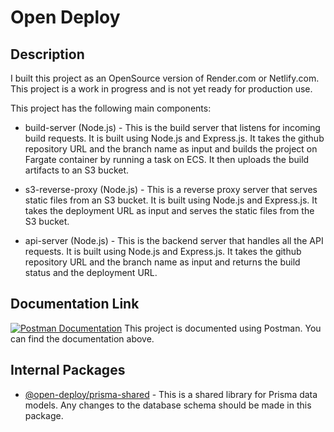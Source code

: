 # Open Deploy

## Description
I built this project as an OpenSource version of Render.com or Netlify.com. This project is a work in progress and is not yet ready for production use.

This project has the following main components:

- build-server (Node.js) - This is the build server that listens for incoming build requests. It is built using Node.js and Express.js. It takes the github repository URL and the branch name as input and builds the project on Fargate container by running a task on ECS. It then uploads the build artifacts to an S3 bucket.

- s3-reverse-proxy (Node.js) - This is a reverse proxy server that serves static files from an S3 bucket. It is built using Node.js and Express.js. It takes the deployment URL as input and serves the static files from the S3 bucket.

- api-server (Node.js) - This is the backend server that handles all the API requests. It is built using Node.js and Express.js. It takes the github repository URL and the branch name as input and returns the build status and the deployment URL.

## Documentation Link

[![Postman Documentation](https://img.shields.io/badge/Postman-Documentation-orange)](https://documenter.getpostman.com/view/19816367/2sAXjQ2WB4)
This project is documented using Postman. You can find the documentation above.

## Internal Packages

- [@open-deploy/prisma-shared](https://www.npmjs.com/package/@open-deploy/prisma-schema) - This is a shared library for Prisma data models. Any changes to the database schema should be made in this package.
